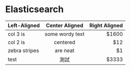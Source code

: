 # Elasticsearch #  

| Left-Aligned  | Center Aligned  | Right Aligned |
| :-- |:-------:| --:|
| col 3 is      | some wordy text | $1600 |
| col 2 is      | centered        |   $12 |
| zebra stripes | are neat        |    $1 |
| test | 測試        |    $3333 |

